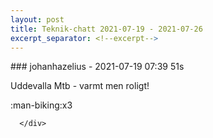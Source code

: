 ```yaml
---
layout: post
title: Teknik-chatt 2021-07-19 - 2021-07-26
excerpt_separator: <!--excerpt-->
---
```

<section class="message" markdown="1">
### johanhazelius - 2021-07-19 07:39 51s

Uddevalla Mtb - varmt men roligt!
<div class="reactionsDiv">
<div class="reactionDiv">
<span title=", erik.malm,  reacted this way." class="reactionSpan">
:man-biking:x3</span>
</div>
     
      </div>
    

<!--excerpt-->
</section>